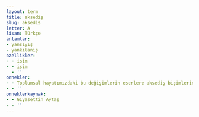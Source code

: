 ```yaml
---
layout: term
title: aksediş
slug: aksedis
letter: A
lisan: Türkçe
anlamlar:
- yansıyış
- yankılanış
ozellikler:
- - isim
- - isim
  - ''
ornekler:
- - Toplumsal hayatımızdaki bu değişimlerin eserlere aksediş biçimlerini, birçok roman ve hikâyemizde görmek mümkündür.
- - ''
orneklerkaynak:
- - Gıyasettin Aytaş
- - ''
---
```

